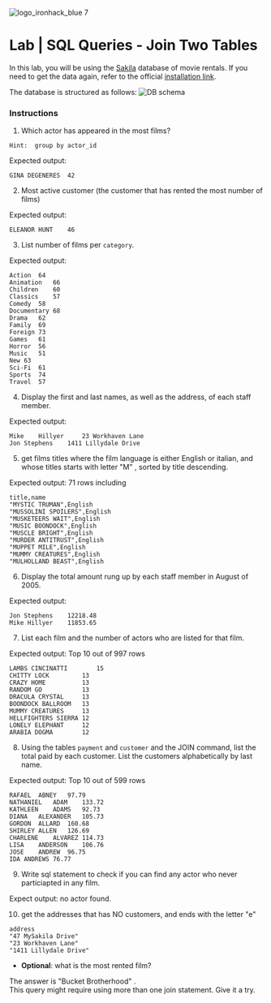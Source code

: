 ![logo_ironhack_blue 7](https://user-images.githubusercontent.com/23629340/40541063-a07a0a8a-601a-11e8-91b5-2f13e4e6b441.png)

# Lab | SQL Queries - Join Two Tables

In this lab, you will be using the [Sakila](https://dev.mysql.com/doc/sakila/en/) database of movie rentals. If you need to get the data again, refer to the official [installation link](https://dev.mysql.com/doc/sakila/en/sakila-installation.html).

The database is structured as follows:
![DB schema](https://education-team-2020.s3-eu-west-1.amazonaws.com/data-analytics/database-sakila-schema.png)

### Instructions

1. Which actor has appeared in the most films? 

```Hint:  group by actor_id```

Expected output:
```shell
GINA DEGENERES	42
```
2. Most active customer (the customer that has rented the most number of films)

Expected output:
```shell
ELEANOR HUNT	46
```
3. List number of films per `category`.

Expected output:
```shell
Action	64
Animation	66
Children	60
Classics	57
Comedy	58
Documentary	68
Drama	62
Family	69
Foreign	73
Games	61
Horror	56
Music	51
New	63
Sci-Fi	61
Sports	74
Travel	57
```
4. Display the first and last names, as well as the address, of each staff member.

Expected output:
```shell
Mike	Hillyer		23 Workhaven Lane
Jon	Stephens	1411 Lillydale Drive
```
5. get films titles where the film language is either English or italian, 
and whose titles starts with letter "M" , sorted by title descending.

Expected output:
71 rows including
```shell
title,name
"MYSTIC TRUMAN",English
"MUSSOLINI SPOILERS",English
"MUSKETEERS WAIT",English
"MUSIC BOONDOCK",English
"MUSCLE BRIGHT",English
"MURDER ANTITRUST",English
"MUPPET MILE",English
"MUMMY CREATURES",English
"MULHOLLAND BEAST",English
```
6. Display the total amount rung up by each staff member in August of 2005.

Expected output:
```shell
Jon Stephens	12218.48
Mike Hillyer	11853.65
```
7. List each film and the number of actors who are listed for that film.

Expected output: Top 10 out of 997 rows
```shell
LAMBS CINCINATTI		15
CHITTY LOCK			13
CRAZY HOME			13
RANDOM GO			13
DRACULA CRYSTAL		13
BOONDOCK BALLROOM	13
MUMMY CREATURES		13
HELLFIGHTERS SIERRA	12
LONELY ELEPHANT		12
ARABIA DOGMA		12
```
8. Using the tables `payment` and `customer` and the JOIN command, list the total paid by each customer. List the customers alphabetically by last name.

Expected output:  Top 10 out of 599 rows
```shell
RAFAEL	ABNEY	97.79
NATHANIEL	ADAM	133.72
KATHLEEN	ADAMS	92.73
DIANA	ALEXANDER	105.73
GORDON	ALLARD	160.68
SHIRLEY	ALLEN	126.69
CHARLENE	ALVAREZ	114.73
LISA	ANDERSON	106.76
JOSE	ANDREW	96.75
IDA	ANDREWS	76.77
```

9. Write sql statement to check if you can find any actor who never particiapted in any film. 

Expect output: no actor found. 

10. get the addresses that has NO customers, and ends with the letter "e" 
```shell
address
"47 MySakila Drive"
"23 Workhaven Lane"
"1411 Lillydale Drive"
```

- **Optional**: what is the most rented film?

The answer is "Bucket Brotherhood" . <br>
This query might require using more than one join statement. Give it a try.

